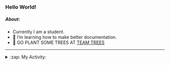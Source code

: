 ### Hello World!

##### About:
- Currently I am a student.
- 🌱 I’m learning how to make better documentation.
- 🌱 GO PLANT SOME TREES AT [TEAM TREES](https://teamtrees.org/)

---
<details>
  <summary>:zap: My Activity:</summary>
  
<!--START_SECTION:waka-->
![Code Time](http://img.shields.io/badge/Code%20Time-1%2C159%20hrs%2016%20mins-blue)

**I'm a Night 🦉** 

```text
🌞 Morning                1747 commits        ██░░░░░░░░░░░░░░░░░░░░░░░   09.86 % 
🌆 Daytime                6103 commits        █████████░░░░░░░░░░░░░░░░   34.44 % 
🌃 Evening                5043 commits        ███████░░░░░░░░░░░░░░░░░░   28.45 % 
🌙 Night                  4830 commits        ███████░░░░░░░░░░░░░░░░░░   27.25 % 
```
📅 **I'm Most Productive on Wednesday** 

```text
Monday                   2554 commits        ████░░░░░░░░░░░░░░░░░░░░░   14.41 % 
Tuesday                  2396 commits        ███░░░░░░░░░░░░░░░░░░░░░░   13.52 % 
Wednesday                4129 commits        ██████░░░░░░░░░░░░░░░░░░░   23.30 % 
Thursday                 2244 commits        ███░░░░░░░░░░░░░░░░░░░░░░   12.66 % 
Friday                   1801 commits        ███░░░░░░░░░░░░░░░░░░░░░░   10.16 % 
Saturday                 1566 commits        ██░░░░░░░░░░░░░░░░░░░░░░░   08.84 % 
Sunday                   3033 commits        ████░░░░░░░░░░░░░░░░░░░░░   17.11 % 
```


📊 **This Week I Spent My Time On** 

```text
🔥 Editors: 
VS Code                  2 hrs 38 mins       ████████████████░░░░░░░░░   63.89 % 
IntelliJ                 1 hr 29 mins        █████████░░░░░░░░░░░░░░░░   36.11 % 

🐱‍💻 Projects: 
praise                   2 hrs 37 mins       ████████████████░░░░░░░░░   63.33 % 
intro                    1 hr 29 mins        █████████░░░░░░░░░░░░░░░░   36.11 % 
CSF31                    1 min               ░░░░░░░░░░░░░░░░░░░░░░░░░   00.49 % 
giveth-dapps-v2          0 secs              ░░░░░░░░░░░░░░░░░░░░░░░░░   00.07 % 
```


 Last Updated on 14/08/2023 09:10:01 UTC
<!--END_SECTION:waka-->
</details>
